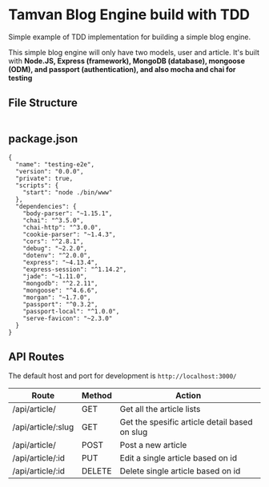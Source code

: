 
# Tamvan Blog Engine build with TDD

Simple example of TDD implementation for building a simple blog engine.

This simple blog engine will only have two models, user and article. It's built with **Node.JS, Express (framework), MongoDB (database), mongoose (ODM), and passport (authentication), and also mocha and chai for testing**

## File Structure

```
```

## package.json

```
{
  "name": "testing-e2e",
  "version": "0.0.0",
  "private": true,
  "scripts": {
    "start": "node ./bin/www"
  },
  "dependencies": {
    "body-parser": "~1.15.1",
    "chai": "^3.5.0",
    "chai-http": "^3.0.0",
    "cookie-parser": "~1.4.3",
    "cors": "^2.8.1",
    "debug": "~2.2.0",
    "dotenv": "^2.0.0",
    "express": "~4.13.4",
    "express-session": "^1.14.2",
    "jade": "~1.11.0",
    "mongodb": "^2.2.11",
    "mongoose": "^4.6.6",
    "morgan": "~1.7.0",
    "passport": "^0.3.2",
    "passport-local": "^1.0.0",
    "serve-favicon": "~2.3.0"
  }
}
```

## API Routes

The default host and port for development is `http://localhost:3000/`

| Route | Method | Action |
|-------|--------|--------|
| /api/article/ | GET | Get all the article lists |
| /api/article/:slug | GET | Get the spesific article detail based on slug|
| /api/article/ | POST | Post a new article |
| /api/article/:id | PUT | Edit a single article based on id |
| /api/article/:id | DELETE | Delete single article based on id |
